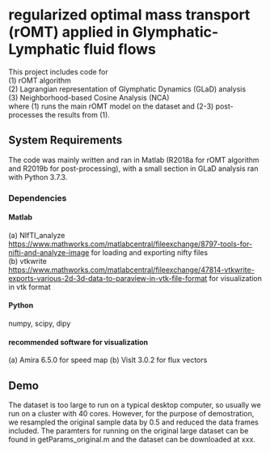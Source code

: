 # regularized optimal mass transport (rOMT) applied in Glymphatic-Lymphatic fluid flows 
This project includes code for <br />
(1) rOMT algorithm <br />
(2) Lagrangian representation of Glymphatic Dynamics (GLaD) analysis <br />
(3) Neighborhood-based Cosine Analysis (NCA) <br />
where (1) runs the main rOMT model on the dataset and (2-3) post-processes the results from (1).

## System Requirements
The code was mainly written and ran in Matlab (R2018a for rOMT algorithm and R2019b for post-processing), with a small section in GLaD analysis ran with Python 3.7.3. 

### Dependencies
#### Matlab
(a) NIfTI_analyze https://www.mathworks.com/matlabcentral/fileexchange/8797-tools-for-nifti-and-analyze-image for loading and exporting nifty files <br />
(b) vtkwrite https://www.mathworks.com/matlabcentral/fileexchange/47814-vtkwrite-exports-various-2d-3d-data-to-paraview-in-vtk-file-format for visualization in vtk format <br />
#### Python
numpy, scipy, dipy
#### recommended software for visualization
(a) Amira 6.5.0 for speed map
(b) VisIt 3.0.2 for flux vectors
## Demo
The dataset is too large to run on a typical desktop computer, so usually we run on a cluster with 40 cores. However, for the purpose of demostration, we resampled the original sample data by 0.5 and reduced the data frames included. The paramters for running on the original large dataset can be found in getParams_original.m and the dataset can be downloaded at xxx.

